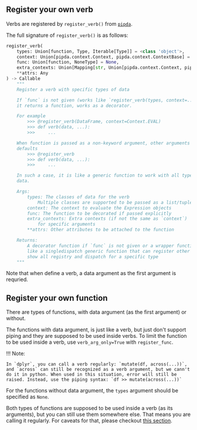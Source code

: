 ## Register your own verb

Verbs are registered by `register_verb()` from [`pipda`][1].

The full signature of `register_verb()` is as follows:

```python
register_verb(
    types: Union[function, Type, Iterable[Type]] = <class 'object'>,
    context: Union[pipda.context.Context, pipda.context.ContextBase] = None,
    func: Union[function, NoneType] = None,
    extra_contexts: Union[Mapping[str, Union[pipda.context.Context, pipda.context.ContextBase]], NoneType] = None,
    **attrs: Any
) -> Callable
    """
    Register a verb with specific types of data

    If `func` is not given (works like `register_verb(types, context=...)`),
    it returns a function, works as a decorator.

    For example
        >>> @register_verb(DataFrame, context=Context.EVAL)
        >>> def verb(data, ...):
        >>>     ...

    When function is passed as a non-keyword argument, other arguments are as
    defaults
        >>> @register_verb
        >>> def verb(data, ...):
        >>>     ...

    In such a case, it is like a generic function to work with all types of
    data.

    Args:
        types: The classes of data for the verb
            Multiple classes are supported to be passed as a list/tuple/set.
        context: The context to evaluate the Expression objects
        func: The function to be decorated if passed explicitly
        extra_contexts: Extra contexts (if not the same as `context`)
            for specific arguments
        **attrs: Other attributes to be attached to the function

    Returns:
        A decorator function if `func` is not given or a wrapper function
        like a singledispatch generic function that can register other types,
        show all registry and dispatch for a specific type
    """
```

Note that when define a verb, a data argument as the first argument is requried.

## Register your own function

There are types of functions, with data argument (as the first argument) or without.

The functions with data argument, is just like a verb, but just don't support piping and they are supposed to be used inside verbs. To limit the function to be used inside a verb, use `verb_arg_only=True` with `register_func`.

!!! Note:

    In `dplyr`, you can call a verb regularly: `mutate(df, across(...))`, and `across` can still be recognized as a verb argument, but we cann't do it in python. When used in this situation, error will still be raised. Instead, use the piping syntax: `df >> mutate(across(...))`

For the functions without data argument, the `types` argument should be specified as `None`.

Both types of functions are supposed to be used inside a verb (as its arguments), but you can still use them somewhere else. That means you are calling it regularly. For caveats for that, please checkout [this section][2].

[1]: https://github.com/pwwang/pipda
[2]: https://github.com/pwwang/pipda#caveats
